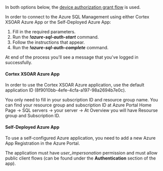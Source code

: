 In both options below, the [device authorization grant flow](https://docs.microsoft.com/en-us/azure/active-directory/develop/v2-oauth2-device-code) is used.

In order to connect to the Azure SQL Management using either Cortex XSOAR Azure App or the Self-Deployed Azure App:
1. Fill in the required parameters.
2. Run the ***!azure-sql-auth-start*** command. 
3. Follow the instructions that appear.
4. Run the ***!azure-sql-auth-complete*** command.

At end of the process you'll see a message that you've logged in successfully. 

#### Cortex XSOAR Azure App

In order to use the Cortex XSOAR Azure application, use the default application ID (8f9010bb-4efe-4cfa-a197-98a2694b7e0c).

You only need to fill in your subscription ID and resource group name. You can find your resource group and 
subscription ID at Azure Portal Home Page -> SQL servers -> your server -> At Overview you will have Resourse group and Subscription ID.
#### Self-Deployed Azure App

To use a self-configured Azure application, you need to add a new Azure App Registration in the Azure Portal.

The application must have *user_impersonation* permission and must allow public client flows (can be found under the **Authentication** section of the app).
